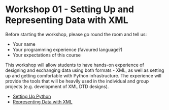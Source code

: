 Workshop 01 - Setting Up and Representing Data with XML
=========================

Before starting the workshop, please go round the room and tell us:

- Your name
- Your programming experience (favoured language?)
- Your expectations of this course

This workshop will allow students to have hands-on experience of designing and exchanging data using both formats - XML, as well as setting up and getting comfortable with Python infrastructure. The experience will provide the tools that will be heavily used in the individual and group projects (e.g. development of XML DTD designs).

- <a base="ix-workshop" href="infrastructure/python.md" file="html"> Setting Up Python</a>
- <a base="ix-workshop" href="representing-data/xml.md" file="html"> Representing Data with XML</a>
